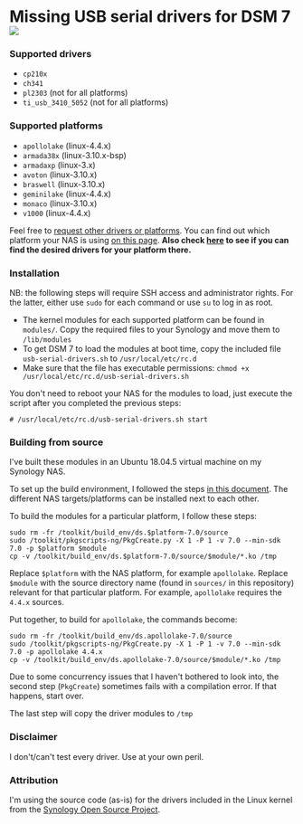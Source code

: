 # Missing USB serial drivers for DSM 7 <a href="https://www.paypal.com/donate?hosted_button_id=E7DEFXHFSK8Y6"><img style="vertical-align:middle" src="https://www.paypalobjects.com/en_GB/i/btn/btn_donate_SM.gif"></a>

### Supported drivers

* `cp210x`
* `ch341`
* `pl2303` (not for all platforms)
* `ti_usb_3410_5052` (not for all platforms)

### Supported platforms

* `apollolake` (linux-4.4.x)
* `armada38x` (linux-3.10.x-bsp)
* `armadaxp` (linux-3.x)
* `avoton` (linux-3.10.x)
* `braswell` (linux-3.10.x)
* `geminilake` (linux-4.4.x)
* `monaco` (linux-3.10.x)
* `v1000` (linux-4.4.x)

Feel free to [request other drivers or platforms](https://github.com/robertklep/dsm7-usb-serial-drivers/issues). You can find out which platform your NAS is using [on this page](https://kb.synology.com/en-global/DSM/tutorial/What_kind_of_CPU_does_my_NAS_have). **Also check [here](http://www.jadahl.com/iperf-arp-scan/DSM_7.0/) to see if you can find the desired drivers for your platform there.**

### Installation

NB: the following steps will require SSH access and administrator rights. For the latter, either use `sudo` for each command or use `su` to log in as root.

* The kernel modules for each supported platform can be found in `modules/`. Copy the required files to your Synology and move them to `/lib/modules`
* To get DSM 7 to load the modules at boot time, copy the included file `usb-serial-drivers.sh` to `/usr/local/etc/rc.d`
* Make sure that the file has executable permissions:
  `chmod +x /usr/local/etc/rc.d/usb-serial-drivers.sh`

You don't need to reboot your NAS for the modules to load, just execute the script after you completed the previous steps:
```
# /usr/local/etc/rc.d/usb-serial-drivers.sh start
```

### Building from source

I've built these modules in an Ubuntu 18.04.5 virtual machine on my Synology NAS.

To set up the build environment, I followed the steps [in this document](https://help.synology.com/developer-guide/getting_started/prepare_environment.html). The different NAS targets/platforms can be installed next to each other.

To build the modules for a particular platform, I follow these steps:
```
sudo rm -fr /toolkit/build_env/ds.$platform-7.0/source
sudo /toolkit/pkgscripts-ng/PkgCreate.py -X 1 -P 1 -v 7.0 --min-sdk 7.0 -p $platform $module
cp -v /toolkit/build_env/ds.$platform-7.0/source/$module/*.ko /tmp
```

Replace `$platform` with the NAS platform, for example `apollolake`.
Replace `$module` with the source directory name (found in `sources/` in this repository) relevant for that particular platform. For example, `apollolake` requires the `4.4.x` sources.

Put together, to build for `apollolake`, the commands become:
```
sudo rm -fr /toolkit/build_env/ds.apollolake-7.0/source
sudo /toolkit/pkgscripts-ng/PkgCreate.py -X 1 -P 1 -v 7.0 --min-sdk 7.0 -p apollolake 4.4.x
cp -v /toolkit/build_env/ds.apollolake-7.0/source/$module/*.ko /tmp
```

Due to some concurrency issues that I haven't bothered to look into, the second step (`PkgCreate`) sometimes fails with a compilation error. If that happens, start over.

The last step will copy the driver modules to `/tmp`

### Disclaimer

I don't/can't test every driver. Use at your own peril.

### Attribution

I'm using the source code (as-is) for the drivers included in the Linux kernel from the [Synology Open Source Project](https://sourceforge.net/projects/dsgpl/).
